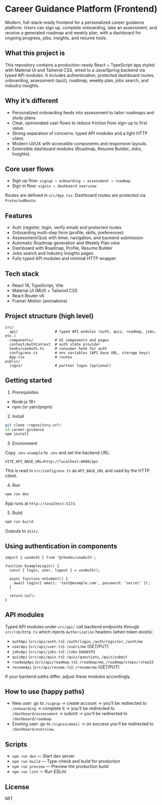 # Career Guidance Platform (Frontend)

Modern, full-stack-ready frontend for a personalized career guidance platform. Users can sign up, complete onboarding, take an assessment, and receive a generated roadmap and weekly plan, with a dashboard for ongoing progress, jobs, insights, and resume tools.

## What this project is

This repository contains a production-ready React + TypeScript app styled with Material UI and Tailwind CSS, wired to a Java/Spring backend via typed API modules. It includes authentication, protected dashboard routes, onboarding, assessment (quiz), roadmap, weekly plan, jobs search, and industry insights.

## Why it’s different

- Personalized onboarding feeds into assessment to tailor roadmaps and study plans.
- Clear, opinionated user flows to reduce friction from sign-up to first value.
- Strong separation of concerns: typed API modules and a light HTTP client.
- Modern UI/UX with accessible components and responsive layouts.
- Extensible dashboard modules (Roadmap, Resume Builder, Jobs, Insights).

## Core user flows

- Sign up flow: `signup → onboarding → assessment → roadmap`
- Sign in flow: `signin → dashboard overview`

Routes are defined in `src/App.tsx`. Dashboard routes are protected via `ProtectedRoute`.

## Features

- Auth (register, login, verify email) and protected routes
- Onboarding multi-step form (profile, skills, preferences)
- Assessment/Quiz with timer, navigation, and backend submission
- Automatic Roadmap generation and Weekly Plan view
- Dashboard with Roadmap, Profile, Resume Builder
- Jobs search and Industry Insights pages
- Fully typed API modules and minimal HTTP wrapper

## Tech stack

- React 18, TypeScript, Vite
- Material UI (MUI) + Tailwind CSS
- React Router v6
- Framer Motion (animations)

## Project structure (high level)

```
src/
  api/                 # typed API modules (auth, quiz, roadmap, jobs, etc.)
  components/          # UI components and pages
  context/AuthContext  # auth state provider
  hooks/useAuth.ts     # consumer hook for auth
  config/env.ts        # env variables (API base URL, storage keys)
  App.tsx              # routes
public/
  logos/               # partner logos (optional)
```

## Getting started

1) Prerequisites

- Node.js 18+
- npm (or yarn/pnpm)

2) Install

```bash
git clone <repository-url>
cd career-guidance
npm install
```

3) Environment

Copy `.env.example` to `.env` and set the backend URL:

```
VITE_API_BASE_URL=http://localhost:8080/api
```

This is read in `src/config/env.ts` as `API_BASE_URL` and used by the HTTP client.

4) Run

```bash
npm run dev
```

App runs at `http://localhost:5173`.

5) Build

```bash
npm run build
```

Outputs to `dist/`.

## Using authentication in components

```tsx
import { useAuth } from '@/hooks/useAuth';

function ExampleLogin() {
  const { login, user, logout } = useAuth();

  async function onSubmit() {
    await login({ email: 'test@example.com', password: 'secret' });
  }

  return null;
}
```

## API modules

Typed API modules under `src/api/` call backend endpoints through `src/lib/http.ts` which injects `Authorization` headers (when token exists):

- `authApi` (`src/api/auth.ts`): `/auth/login`, `/auth/register`, `/auth/me`
- `userApi` (`src/api/user.ts`): `/users/me` (GET/PUT)
- `jobsApi` (`src/api/jobs.ts`): `/jobs` (search)
- `quizApi` (`src/api/quiz.ts`): `/quiz/questions`, `/quiz/submit`
- `roadmapApi` (`src/api/roadmap.ts`): `/roadmap/me`, `/roadmap/steps/:stepId`
- `resumeApi` (`src/api/resume.ts`): `/resume/me` (GET/PUT)

If your backend paths differ, adjust these modules accordingly.

## How to use (happy paths)

- New user: go to `/signup` → create account → you’ll be redirected to `/onboarding` → complete it → you’ll be redirected to `/dashboard/assessment` → submit → you’ll be redirected to `/dashboard/roadmap`.
- Existing user: go to `/signin/email` → on success you’ll be redirected to `/dashboard/overview`.

## Scripts

- `npm run dev` — Start dev server
- `npm run build` — Type-check and build for production
- `npm run preview` — Preview the production build
- `npm run lint` — Run ESLint

## License

MIT

